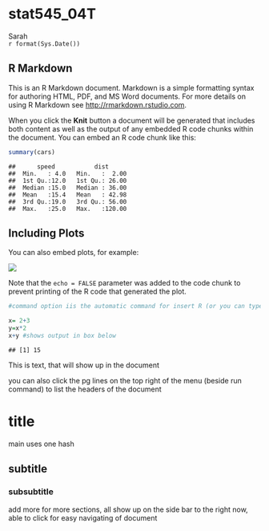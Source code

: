 # stat545_04T
Sarah  
`r format(Sys.Date())`  



## R Markdown

This is an R Markdown document. Markdown is a simple formatting syntax for authoring HTML, PDF, and MS Word documents. For more details on using R Markdown see <http://rmarkdown.rstudio.com>.

When you click the **Knit** button a document will be generated that includes both content as well as the output of any embedded R code chunks within the document. You can embed an R code chunk like this:


```r
summary(cars)
```

```
##      speed           dist       
##  Min.   : 4.0   Min.   :  2.00  
##  1st Qu.:12.0   1st Qu.: 26.00  
##  Median :15.0   Median : 36.00  
##  Mean   :15.4   Mean   : 42.98  
##  3rd Qu.:19.0   3rd Qu.: 56.00  
##  Max.   :25.0   Max.   :120.00
```

## Including Plots

You can also embed plots, for example:

![](T04_stat545_files/figure-html/pressure-1.png)<!-- -->

Note that the `echo = FALSE` parameter was added to the code chunk to prevent printing of the R code that generated the plot.


```r
#command option iis the automatic command for insert R (or you can type in all the '''{r})

x= 2+3
y=x*2
x+y #shows output in box below 
```

```
## [1] 15
```

This is text, that will show up in the document 

you can also click the pg lines on the top right of the menu (beside run command) to list the headers of the document 
# title 
main uses one hash
## subtitle 
### subsubtitle 
add more for more sections, all show up on the side bar to the right now, able to click for easy navigating of document 




